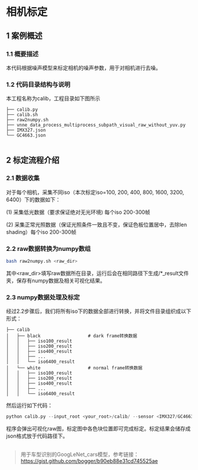 

# 相机标定

## 1 案例概述

### 1.1 概要描述

本代码根据噪声模型来标定相机的噪声参数，用于对相机进行去噪。

### 1.2 代码目录结构与说明

本工程名称为calib，工程目录如下图所示

```
├── calib.py
├── calib.sh
├── raw2numpy.sh			       
├── vnne_data_process_multiprocess_subpath_visual_raw_without_yuv.py
├── IMX327.json
└── GC4663.json
 
```

## 

## 2 标定流程介绍

### 2.1  数据收集

对于每个相机，采集不同iso（本次标定iso=100, 200, 400, 800, 1600, 3200, 6400）下的数据如下：

(1) 采集低光数据（要求保证绝对无光环境) 每个iso 200-300帧

(2) 采集正常光照数据（保证光照条件一致且不变，保证色板位置居中，去除len shading）每个iso 200-300帧

### 2.2  raw数据转换为numpy数组

```bash
bash raw2numpy.sh <raw_dir>
```

其中<raw_dir>填写raw数据所在目录，运行后会在相同路径下生成/*_result文件夹，保存有numpy数据及相关可视化结果。

### 2.3  numpy数据处理及标定

经过2.2步骤后，我们将所有iso下的数据全部进行转换，并将文件目录组织成以下形式：

```
├── calib
│   ├── black				   # dark frame转换数据
│   │   ├── iso100_result
│   │   ├── iso200_result
│   │   ├── iso400_result
│   │   ├── ...
│   │   └── iso6400_result		
│   └── white				   # normal frame转换数据
│   │   ├── iso100_result
│   │   ├── iso200_result
│   │   ├── iso400_result
│   │   ├── ...
│   │   └── iso6400_result

```

然后运行如下代码：

```python
python calib.py --input_root <your_root>/calib/ --sensor <IMX327/GC4663> --black_level <black level> 
```

程序会弹出可视化raw图，标定图中各色块位置即可完成标定。标定结果会储存成json格式放于代码路径下。

## 

> 用于车型识别的GoogLeNet_cars模型，参考链接：https://gist.github.com/bogger/b90eb88e31cd745525ae
